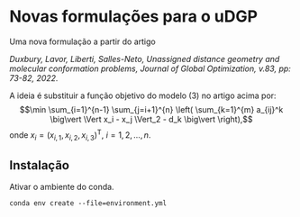 # Novas formulações para o uDGP

Uma nova formulação a partir do artigo

*Duxbury, Lavor, Liberti, Salles-Neto, Unassigned distance geometry and molecular conformation problems, Journal of Global Optimization, v.83, pp: 73-82, 2022.*

A ideia é substituir a função objetivo do modelo (3) no artigo acima por:
$$\min \sum_{i=1}^{n-1} \sum_{j=i+1}^{n} \left( \sum_{k=1}^{m} a_{ij}^k \big\vert \Vert x_i - x_j \Vert_2 - d_k \big\vert \right),$$
onde $x_i = (x_{i,1}, x_{i,2}, x_{i,3})^\mathsf{T}$, $i = 1, 2, \ldots, n$.

## Instalação

Ativar o ambiente do conda.

```shell
conda env create --file=environment.yml
```

